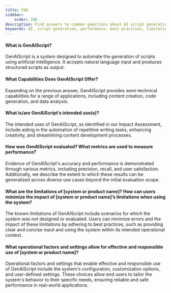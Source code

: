 ```yaml
---
title: FAQ
sidebar:
    order: 100
description: Find answers to common questions about AI script generation, its uses, performance, and best practices for effective application.
keywords: AI, script generation, performance, best practices, limitations
---
```


#### What is GenAIScript?

GenAIScript is a system designed to automate the generation of scripts using artificial intelligence. It accepts natural language input and produces structured scripts as output.

#### What Capabilities Does GenAIScript Offer?

Expanding on the previous answer, GenAIScript provides semi-technical capabilities for a range of applications, including content creation, code generation, and data analysis.

#### What is/are GenAIScript’s intended use(s)?

The intended uses of GenAIScript, as identified in our Impact Assessment, include aiding in the automation of repetitive writing tasks, enhancing creativity, and streamlining content development processes.

#### How was GenAIScript evaluated? What metrics are used to measure performance?

Evidence of GenAIScript's accuracy and performance is demonstrated through various metrics, including precision, recall, and user satisfaction. Additionally, we describe the extent to which these results can be generalized across diverse use cases beyond the initial evaluation scope.

#### What are the limitations of [system or product name]? How can users minimize the impact of [system or product name]’s limitations when using the system?

The known limitations of GenAIScript include scenarios for which the system was not designed or evaluated. Users can minimize errors and the impact of these limitations by adhering to best practices, such as providing clear and concise input and using the system within its intended operational context.

#### What operational factors and settings allow for effective and responsible use of [system or product name]?

Operational factors and settings that enable effective and responsible use of GenAIScript include the system's configuration, customization options, and user-defined settings. These choices allow end users to tailor the system's behavior to their specific needs, ensuring reliable and safe performance in real-world applications.

